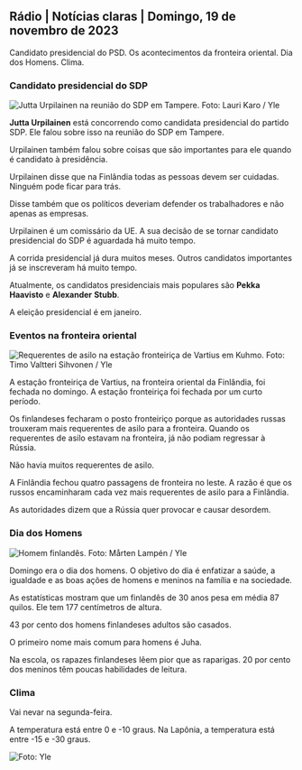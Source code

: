 ## Rádio \| Notícias claras \| Domingo, 19 de novembro de 2023

Candidato presidencial do PSD. Os acontecimentos da fronteira oriental. Dia dos Homens. Clima.

### Candidato presidencial do SDP

![Jutta Urpilainen na reunião do SDP em Tampere. Foto: Lauri Karo / Yle](https://images.cdn.yle.fi/image/upload/c_crop,h_3078,w_5472,x_0,y_536/ar_1.7777777777777777,c_fill,g_faces,h_675,w_1200/dpr_1.0/q_auto:eco/f_auto/fl_lossy/v1700390392/39-12029436559e5d3e7734)

**Jutta Urpilainen** está concorrendo como candidata presidencial do partido SDP. Ele falou sobre isso na reunião do SDP em Tampere.

Urpilainen também falou sobre coisas que são importantes para ele quando é candidato à presidência.

Urpilainen disse que na Finlândia todas as pessoas devem ser cuidadas. Ninguém pode ficar para trás.

Disse também que os políticos deveriam defender os trabalhadores e não apenas as empresas.

Urpilainen é um comissário da UE. A sua decisão de se tornar candidato presidencial do SDP é aguardada há muito tempo.

A corrida presidencial já dura muitos meses. Outros candidatos importantes já se inscreveram há muito tempo.

Atualmente, os candidatos presidenciais mais populares são **Pekka Haavisto** e **Alexander** **Stubb**.

A eleição presidencial é em janeiro.

### Eventos na fronteira oriental

![Requerentes de asilo na estação fronteiriça de Vartius em Kuhmo. Foto: Timo Valtteri Sihvonen / Yle](https://images.cdn.yle.fi/image/upload/c_crop,h_2312,w_4110,x_1360,y_535/ar_1.7777777777777777,c_fill,g_faces,h_675,w_1200/dpr_1.0/q_auto:eco/f_auto/fl_lossy/v1700313355/39-12026836558740e2c62a)

A estação fronteiriça de Vartius, na fronteira oriental da Finlândia, foi fechada no domingo. A estação fronteiriça foi fechada por um curto período.

Os finlandeses fecharam o posto fronteiriço porque as autoridades russas trouxeram mais requerentes de asilo para a fronteira. Quando os requerentes de asilo estavam na fronteira, já não podiam regressar à Rússia.

Não havia muitos requerentes de asilo.

A Finlândia fechou quatro passagens de fronteira no leste. A razão é que os russos encaminharam cada vez mais requerentes de asilo para a Finlândia.

As autoridades dizem que a Rússia quer provocar e causar desordem.

### Dia dos Homens

![Homem finlandês. Foto: Mårten Lampén / Yle](https://images.cdn.yle.fi/image/upload/c_crop,h_3375,w_6000,x_0,y_164/ar_1.7777777777777777,c_fill,g_faces,h_675,w_1200/dpr_1.0/q_auto:eco/f_auto/fl_lossy/v1700042381/39-1200843655493de62883)

Domingo era o dia dos homens. O objetivo do dia é enfatizar a saúde, a igualdade e as boas ações de homens e meninos na família e na sociedade.

As estatísticas mostram que um finlandês de 30 anos pesa em média 87 quilos. Ele tem 177 centímetros de altura.

43 por cento dos homens finlandeses adultos são casados.

O primeiro nome mais comum para homens é Juha.

Na escola, os rapazes finlandeses lêem pior que as raparigas. 20 por cento dos meninos têm poucas habilidades de leitura.

### Clima

Vai nevar na segunda-feira.

A temperatura está entre 0 e -10 graus. Na Lapônia, a temperatura está entre -15 e -30 graus.

![ Foto: Yle](https://images.cdn.yle.fi/image/upload/c_crop,h_1080,w_1919,x_0,y_0/ar_1.7777777777777777,c_fill,g_faces,h_675,w_1200/dpr_1.0/q_auto:eco/f_auto/fl_lossy/v1700408413/39-1203034655a2c36dc32d)